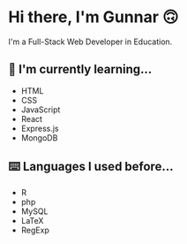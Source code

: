 # Hi there, I'm Gunnar 🙃

I'm a Full-Stack Web Developer in Education.

## 🌱 I'm currently learning...
- HTML
- CSS
- JavaScript
- React
- Express.js
- MongoDB

## ⌨️ Languages I used before...
- R
- php
- MySQL
- LaTeX
- RegExp


<!--
**gunnar-miklis/gunnar-miklis** is a ✨ _special_ ✨ repository because its `README.md` (this file) appears on your GitHub profile.

Here are some ideas to get you started:

- 🔭 I’m currently working on ...
- 🌱 I’m currently learning ...
- 👯 I’m looking to collaborate on ...
- 🤔 I’m looking for help with ...
- 💬 Ask me about ...
- 📫 How to reach me: ...
- 😄 Pronouns: ...
- ⚡ Fun fact: ...
-->
